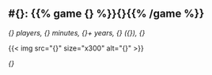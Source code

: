 ## #{}: {{% game {} %}}{}{{% /game %}}

*{} players, {} minutes, {}+ years, {} ({}), {}*

{{< img src="{}" size="x300" alt="{}" >}}

*{}*
